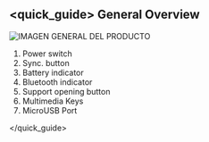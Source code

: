 ## <quick_guide> General Overview

![IMAGEN GENERAL DEL PRODUCTO](http://static.energysistem.com/images/manuals/77828/54242eef545ee.jpg)

1. Power switch
2. Sync. button
3. Battery indicator
4. Bluetooth indicator
5. Support opening button
6. Multimedia Keys
7. MicroUSB Port


</quick_guide>
